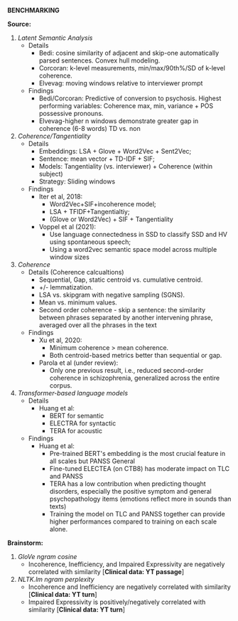 **BENCHMARKING**

**Source:**

1. _Latent Semantic Analysis_
    - Details
      - Bedi: cosine similarity of adjacent and skip-one automatically parsed sentences. Convex hull modeling. 
      - Corcoran: k-level measurements, min/max/90th%/SD of k-level coherence. 
      - Elvevag: moving windows relative to interviewer prompt
    - Findings
      - Bedi/Corcoran: Predictive of conversion to psychosis. Highest performing variables: Coherence max, min, variance + POS possessive pronouns. 
      - Elvevag-higher n windows demonstrate greater gap in coherence (6-8 words) TD vs. non
2. _Coherence/Tangentiality_
    - Details
      - Embeddings: LSA + Glove + Word2Vec + Sent2Vec; 
      - Sentence: mean vector + TD-IDF + SIF; 
      - Models: Tangentiality (vs. interviewer) + Coherence (within subject)
      - Strategy: Sliding windows 
    - Findings 
      - Iter et al, 2018:
        - Word2Vec+SIF+incoherence model; 
        - LSA + TFIDF+Tangentialtiy; 
        - (Glove or Word2Vec) + SIF + Tangentiality
      - Voppel et al (2021): 
        - Use language connectedness in SSD to classify SSD and HV using spontaneous speech;
        - Using a word2vec semantic space model across multiple window sizes 
3. _Coherence_
    - Details (Coherence calcualtions)
      - Sequential, Gap, static centroid vs. cumulative centroid. 
      - +/- lemmatization. 
      - LSA vs. skipgram with negative sampling (SGNS). 
      - Mean vs. minimum values.
      - Second order coherence - skip a sentence: the similarity between phrases separated by another intervening phrase, averaged over all the phrases in the text
    - Findings 
      - Xu et al, 2020:
        - Minimum coherence > mean coherence. 
        - Both centroid-based metrics better than sequential or gap. 
      - Parola et al (under review):
        - Only one previous result, i.e., reduced second-order coherence in schizophrenia, generalized across the entire corpus.
4. _Transformer-based language models_
    - Details
      - Huang et al:
        - BERT for semantic 
        - ELECTRA for syntactic
        - TERA for acoustic
    - Findings
      - Huang et al:
        - Pre-trained BERT's embedding is the most crucial feature in all scales but PANSS General
        - Fine-tuned ELECTEA (on CTB8) has moderate impact on TLC and PANSS
        - TERA has a low contribution when predicting thought disorders, especially the positive symptom and general psychopathology items (emotions reflect more in sounds than texts)
        - Training the model on TLC and PANSS together can provide higher performances compared to training on each scale alone. 
 
**Brainstorm:**

1. _GloVe ngram cosine_
    - Incoherence, Inefficiency, and Impaired Expressivity are negatively correlated with similarity [**Clinical data: YT passage**]
2. _NLTK.lm ngram perplexity_
    - Incoherence and Inefficiency are negatively correlated with similarity [**Clinical data: YT turn**]
    - Impaired Expressivity is positively/negatively correlated with similarity [**Clinical data: YT turn**]

    
    
